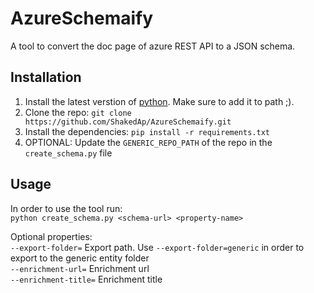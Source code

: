 # AzureSchemaify
A tool to convert the doc page of azure REST API to a JSON schema.  

## Installation

1. Install the latest verstion of [python](https://www.python.org/downloads/). Make sure to add it to path ;).
2. Clone the repo: `git clone https://github.com/ShakedAp/AzureSchemaify.git`
3. Install the dependencies: `pip install -r requirements.txt`
4. OPTIONAL: Update the `GENERIC_REPO_PATH` of the repo in the `create_schema.py` file

## Usage

In order to use the tool run:  
`python create_schema.py <schema-url> <property-name>`  
  
Optional properties:  
`--export-folder=` Export path. Use `--export-folder=generic` in order to export to the generic entity folder  
`--enrichment-url=` Enrichment url  
`--enrichment-title=` Enrichment title  

